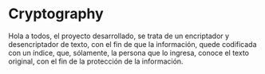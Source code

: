 # Cryptography

Hola a todos, el proyecto desarrollado, se trata de un encriptador y desencriptador de texto, con el fin de que la información, quede codificada con un índice, que, sólamente, la persona que lo ingresa, conoce el texto original, con el fin de la protección de la información.
